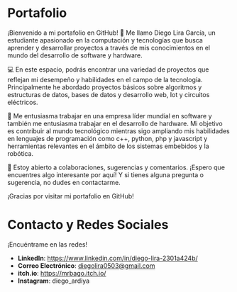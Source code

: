 # Portafolio

¡Bienvenido a mi portafolio en GitHub! 👋 Me llamo Diego Lira García, un estudiante apasionado en la computación y 
tecnologías que busca aprender y desarrollar proyectos a través de mis conocimientos en el mundo del desarrollo de software y hardware.

💻 En este espacio, podrás encontrar una variedad de proyectos que reflejan mi desempeño y habilidades en el campo de la tecnología. Principalmente he abordado proyectos básicos sobre algoritmos y estructuras de datos, bases de datos y desarrollo web, Iot y circuitos eléctricos.

🚀 Me entusiasma trabajar en una empresa líder mundial en software y también me entusiasma trabajar en el desarrollo de hardware. Mi objetivo es contribuir al mundo tecnológico mientras sigo ampliando mis habilidades en lenguajes de programación como c++, python, php y javascript y herramientas relevantes en el ámbito de los sistemas embebidos y la robótica.

🌟 Estoy abierto a colaboraciones, sugerencias y comentarios. ¡Espero que encuentres algo interesante por aquí! Y si tienes alguna pregunta o sugerencia, no dudes en contactarme.

¡Gracias por visitar mi portafolio en GitHub!

# Contacto y Redes Sociales

¡Encuéntrame en las redes!

- **LinkedIn**: https://www.linkedin.com/in/diego-lira-2301a424b/
- **Correo Electrónico**: diegolira0503@gmail.com
- **itch.io**: https://mrbago.itch.io/
- **Instagram**: diego_ardiya
